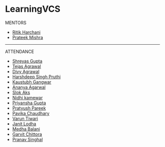 # LearningVCS
MENTORS
- [Ritik Harchani](https://github.com/harchani-ritik)
- [Prateek Mishra](https://github.com/MiKinshu)
----------------

ATTENDANCE
- [Shreyas Gupta](https://github.com/sggts04)
- [Tejas Agrawal](https://giithub.com/cyber-venom003)
- [Divy Agrawal](https://github.com/divy3011)
- [Harshdeep Singh Pruthi](https://github.com/2802harsh)
- [Kaustubh Gangwar](https://github.com/codingsamrat)
- [Ananya Agarwal](https://github.com/aawizard/LearningVCS)
- [Slok Aks](https://github.com/SlokAks)
- [Nidhi kamewar]( https://github.com/xyz1506)
- [Priyansha Gupta]( https://github.com/partofheartpri10)
- [Pratyush Pareek](https://github.com/PratyushPareek)
- [Pavika Chaudhary](https://github.com/pavikachaudhary)
- [Varun Tiwari](https://github.com/VarunT11)
- [Janit Lodha](https://github.com/JLodha)
- [Medha Balani](https://github.com/medhabalani)
- [Garvit Chittora](https://github.com/garvitchittora)
- [Pranav Singhal](https://github.com/singhalpranav22)
